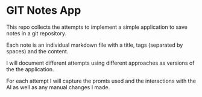 # GIT Notes App

This repo collects the attempts to implement a simple application to save notes in a git repository.

Each note is an individual markdown file with a title, tags (separated by spaces) and the content.

I will document different attempts using different approaches as versions of the the application.

For each attempt I will capture the promts used and the interactions with the AI as well as any manual changes I made.


